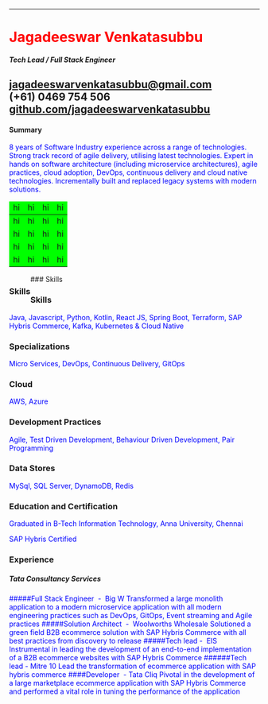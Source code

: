 <style
  type="text/css">
h1 {color:red;}

p {color:blue;}
</style>
--- 
# Jagadeeswar Venkatasubbu
##### Tech Lead / Full Stack Engineer
jagadeeswarvenkatasubbu@gmail.com \
(+61) 0469 754 506<br/> 
[github.com/jagadeeswarvenkatasubbu](#https://github.com/jagadeeswarvenkatasubbu)
---

#### Summary
8 years of Software Industry experience across a range of technologies. Strong track record of agile delivery, utilising latest technologies. Expert in hands on software architecture (including microservice architectures), agile practices, cloud adoption, DevOps, continuous delivery and cloud native technologies. Incrementally built and replaced legacy systems with modern solutions.

<span style="align:right">
<table>
  <thead>
    <td bgcolor="#00FF00">
           hi
    </td><td bgcolor="#00FF00">
           hi
    </td><td bgcolor="#00FF00">
           hi
    </td><td bgcolor="#00FF00">
           hi
    </td>
  </thead><tr>
    <td bgcolor="#00FF00">
           hi
    </td><td bgcolor="#00FF00">
           hi
    </td><td bgcolor="#00FF00">
           hi
    </td><td bgcolor="#00FF00">
           hi
    </td>
  </tr> <tr>
    <td bgcolor="#00FF00">
           hi
    </td><td bgcolor="#00FF00">
           hi
    </td><td bgcolor="#00FF00">
           hi
    </td><td bgcolor="#00FF00">
           hi
    </td>
  </tr> <tr>
    <td bgcolor="#00FF00">
           hi
    </td><td bgcolor="#00FF00">
           hi
    </td><td bgcolor="#00FF00">
           hi
    </td><td bgcolor="#00FF00">
           hi
    </td>
  </tr> <tr>
    <td bgcolor="#00FF00">
           hi
    </td><td bgcolor="#00FF00">
           hi
    </td><td bgcolor="#00FF00">
           hi
    </td><td bgcolor="#00FF00">
           hi
    </td>
  </tr>
</table>
### Skills
</span>
<span style="float: left; clear: none">

### Skills
</span>


### Skills
Java, Javascript, Python, Kotlin, React JS,
Spring Boot, Terraform, SAP Hybris
Commerce, Kafka, Kubernetes & Cloud
Native


### Specializations
Micro Services, DevOps, Continuous
Delivery, GitOps


### Cloud
AWS, Azure

### Development Practices
Agile, Test Driven Development,
Behaviour Driven Development, Pair
Programming

### Data Stores
MySql, SQL Server, DynamoDB, Redis

### Education and Certification
Graduated in B-Tech Information
Technology, Anna University, Chennai

SAP Hybris Certified


### Experience
##### Tata Consultancy Services
#####Full Stack Engineer ​ - ​ Big W
Transformed
a
large
monolith
application to a modern microservice
application with all modern engineering
practices such as DevOps, GitOps, Event
streaming and Agile practices
#####Solution Architect ​ - ​ Woolworths Wholesale
Solutioned a green field B2B ecommerce
solution with SAP Hybris Commerce
with all best practices from discovery to
release
#####Tech lead - ​ EIS
Instrumental in leading the development
of an end-to-end implementation of a
B2B ecommerce websites with SAP
Hybris Commerce
######Tech lead - ​ Mitre 10
Lead the transformation of ecommerce
application with SAP hybris commerce
####Developer ​ - Tata Cliq
Pivotal in the development of a large
marketplace ecommerce application
with SAP Hybris Commerce and
performed a vital role in tuning the
performance of the application